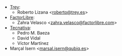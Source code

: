 - [Trey](https://www.trey.es):
  - Roberto Lizana \<<roberto@trey.es>\>
- [FactorLibre](https://www.factorlibre.com):
  - Zahra Velasco \<<zahra.velasco@factorlibre.com>\>
- [Tecnativa](https://www.tecnativa.com):
  - Pedro M. Baeza
  - David Vidal
  - Víctor Martínez
- Marçal Isern \<<marsal.isern@qubiq.es>\>
